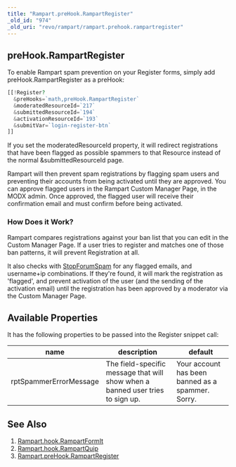 ```yaml
---
title: "Rampart.preHook.RampartRegister"
_old_id: "974"
_old_uri: "revo/rampart/rampart.prehook.rampartregister"
---
```


## preHook.RampartRegister

To enable Rampart spam prevention on your Register forms, simply add preHook.RampartRegister as a preHook:

``` php 
[[!Register?
  &preHooks=`math,preHook.RampartRegister`
  &moderatedResourceId=`217`
  &submittedResourceId=`194`
  &activationResourceId=`193`
  &submitVar=`login-register-btn`
]]
```

If you set the moderatedResourceId property, it will redirect registrations that have been flagged as possible spammers to that Resource instead of the normal &submittedResourceId page.

Rampart will then prevent spam registrations by flagging spam users and preventing their accounts from being activated until they are approved. You can approve flagged users in the Rampart Custom Manager Page, in the MODX admin. Once approved, the flagged user will receive their confirmation email and must confirm before being activated.

### How Does it Work?

Rampart compares registrations against your ban list that you can edit in the Custom Manager Page. If a user tries to register and matches one of those ban patterns, it will prevent Registration at all.

It also checks with [StopForumSpam](http://stopforumspam.com/) for any flagged emails, and username+ip combinations. If they're found, it will mark the registration as 'flagged', and prevent activation of the user (and the sending of the activation email) until the registration has been approved by a moderator via the Custom Manager Page.

## Available Properties

It has the following properties to be passed into the Register snippet call:

| name | description | default |
|------|-------------|---------|
| rptSpammerErrorMessage | The field-specific message that will show when a banned user tries to sign up. | Your account has been banned as a spammer. Sorry. |

## See Also

1. [Rampart.hook.RampartFormIt](/extras/rampart/rampart.hook.rampartformit)
2. [Rampart.hook.RampartQuip](/extras/rampart/rampart.hook.rampartquip)
3. [Rampart.preHook.RampartRegister](/extras/rampart/rampart.prehook.rampartregister)